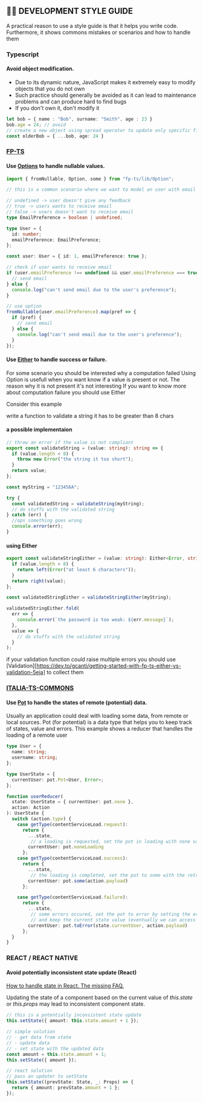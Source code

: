 ## 👨‍💻 DEVELOPMENT STYLE GUIDE

A practical reason to use a style guide is that it helps you write code.
Furthermore, it shows commons mistakes or scenarios and how to handle them

### Typescript

#### Avoid object modification.

- Due to its dynamic nature, JavaScript makes it extremely easy to modify objects that you do not own
- Such practice should generally be avoided as it can lead to maintenance problems and can produce hard to find bugs
- If you don't own it, don't modify it


```typescript
let bob = { name : "Bob", surname: "Smith", age : 23 }
bob.age = 24; // avoid
// create a new object using spread operator to update only specific fields
const olderBob = { ...bob, age: 24 }
```

### [FP-TS](https://gcanti.github.io/fp-ts/modules/Option.ts.html)

#### Use [Options](https://github.com/gcanti/fp-ts/blob/1.12.0/src/Option.ts) to handle nullable values.

```typescript
import { fromNullable, Option, some } from "fp-ts/lib/Option";

// this is a common scenario where we want to model an user with email preferences

// undefined -> user doesn't give any feedback
// true -> users wants to receive email
// false -> users doesn't want to receive email
type EmailPreference = boolean | undefined;

type User = {
  id: number;
  emailPreference: EmailPreference;
};

const user: User = { id: 1, emailPreference: true };

// check if user wants to receive email
if (user.emailPreference !== undefined && user.emailPreference === true) {
  // send email
} else {
  console.log("can't send email due to the user's preference");
}

// use option
fromNullable(user.emailPreference).map(pref => {
  if (pref) {
    // send email
  } else {
    console.log("can't send email due to the user's preference");
  }
});
```

#### Use [Either](https://github.com/gcanti/fp-ts/blob/1.12.0/src/Either.ts) to handle success or failure.

For some scenario you should be interested why a computation failed
Using Option is usefull when you want know if a value is present or not.
The reason why it is not present it's not interesting
If you want to know more about computation failure you should use Either

Consider this example

write a function to validate a string
it has to be greater than 8 chars

#### a possible implementaion
```typescript
// throw an error if the value is not compliant
export const validateString = (value: string): string => {
  if (value.length < 8) {
    throw new Error("the string it too short");
  }
  return value;
};

const myString = "123456A";

try {
  const validatedString = validateString(myString);
  // do stuffs with the validated string
} catch (err) {
  //ops something goes wrong
  console.error(err);
}
```
#### using Either
```typescript
export const validateStringEither = (value: string): Either<Error, string> => {
  if (value.length < 8) {
    return left(Error("at least 6 characters"));
  }
  return right(value);
};

const validatedStringEither = validateStringEither(myString);

validatedStringEither.fold(
  err => {
    console.error(`the password is too weak: ${err.message}`);
  },
  value => {
    // do stuffs with the validated string
  }
);
```
if your validation function could raise multiple errors
you should use [Validation][https://dev.to/gcanti/getting-started-with-fp-ts-either-vs-validation-5eja] to collect them

### [ITALIA-TS-COMMONS](https://github.com/teamdigitale/io-ts-commons)

#### Use [Pot](https://github.com/teamdigitale/io-ts-commons/blob/master/src/pot.ts) to handle the states of remote (potential) data.

Usually an application could deal with loading some data, from remote or local sources.
Pot (for potential) is a data type that helps you to keep track of states, value and errors.
This example shows a reducer that handles the loading of a remote user

```typescript
type User = {
  name: string;
  username: string;
};

type UserState = {
  currentUser: pot.Pot<User, Error>;
};

function userReducer(
  state: UserState = { currentUser: pot.none },
  action: Action
): UserState {
  switch (action.type) {
    case getType(contentServiceLoad.request):
      return {
        ...state,
         // a loading is requested, set the pot in loading with none value
        currentUser: pot.noneLoading
      };
    case getType(contentServiceLoad.success):
      return {
        ...state,
         // the loading is completed, set the pot to some with the retrieved value
        currentUser: pot.some(action.payload)
      };

    case getType(contentServiceLoad.failure):
      return {
        ...state,
         // some errors occured, set the pot to error by setting the error (action.payload) 
         // and keep the current state value (eventually we can access the previous value)
        currentUser: pot.toError(state.currentUser, action.payload)
      };
  }
}
```

### REACT / REACT NATIVE

#### Avoid potentially inconsistent state update (React)

[How to handle state in React. The missing FAQ.](https://medium.com/react-ecosystem/how-to-handle-state-in-react-6f2d3cd73a0c)

Updating the state of a component based on the current value of _this.state_ or _this.props_ may lead to inconsistent component state.

```typescript
// this is a potentially inconsistent state update
this.setState({ amount: this.state.amount + 1 });

// simple solution
// - get data from state
// - update data
// - set state with the updated data
const amount = this.state.amount + 1;
this.setState({ amount });

// react solution
// pass an updater to setState
this.setState((prevState: State, _: Props) => {
  return { amount: prevState.amount + 1 };
});
```
